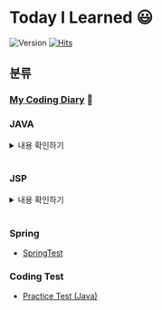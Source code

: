 # Today I Learned :smiley:
![Version](https://img.shields.io/badge/version-2021.01.26-blue.svg)
[![Hits](https://hits.seeyoufarm.com/api/count/incr/badge.svg?url=https%3A%2F%2Fgithub.com%2Fwnsgudchl0302&count_bg=%2379C83D&title_bg=%23555555&icon=&icon_color=%23FFFFFF&title=hits&edge_flat=false)](https://hits.seeyoufarm.com)
## 분류
### [My Coding Diary](https://github.com/wnsgudchl0302/TIL/blob/master/MyCodingDiary/MyCodingDiary.md) :date:
### JAVA
<details>
<summary>내용 확인하기</summary>
<div>

* [JavaTest](https://github.com/wnsgudchl0302/TIL/blob/master/Java/JavaTest.md)
* [1. 변수(Variable)와 상수(Constant)](https://github.com/wnsgudchl0302/TIL/blob/master/Java/Variable_and_Constant.md)
* [2. 연산자(Operator)](https://github.com/wnsgudchl0302/TIL/blob/master/Java/Operator.md)
* [3. 조건문(Conditional)](https://github.com/wnsgudchl0302/TIL/blob/master/Java/Conditional.md)
* [4. 반복문(Loop)](https://github.com/wnsgudchl0302/TIL/blob/master/Java/Loop.md)
* [5. 클래스와 객체(Class and Object)](https://github.com/wnsgudchl0302/TIL/blob/master/Java/Class_and_Object.md)
* [6. 배열(Array)](https://github.com/wnsgudchl0302/TIL/blob/master/Java/Array.md)
* [7. 상속(Inheritance)](https://github.com/wnsgudchl0302/TIL/blob/master/Java/Inheritance.md)
* [8. 추상 클래스(AbstractClass)](https://github.com/wnsgudchl0302/TIL/blob/master/Java/AbstractClass.md)
* [9. 인터페이스(Interface)](https://github.com/wnsgudchl0302/TIL/blob/master/Java/Interface.md)
* [10. 오브젝트 클래스(ObjectClass)와 Class클래스](https://github.com/wnsgudchl0302/TIL/blob/master/Java/ObjectClass_and_ClassClass.md)
* [11. String Class and Wrapper Class](https://github.com/wnsgudchl0302/TIL/blob/master/Java/StringClass_and_WrapperClass.md)
* [12. 제네릭 프로그래밍 GenericProgramming](https://github.com/wnsgudchl0302/TIL/blob/master/Java/GenericProgramming.md)
* [13. 컬렉션 프레임워크 CollectionFramework](https://github.com/wnsgudchl0302/TIL/blob/master/Java/CollectionFramework.md)
* [14. 내부클래스 InnerClass](https://github.com/wnsgudchl0302/TIL/blob/master/Java/InnerClass.md)
* [15. 람다식과 스트림 Lambda and Stream](https://github.com/wnsgudchl0302/TIL/blob/master/Java/Lambda_and_Stream.md)
* [16. 예외와 예외처리 Exception Handling](https://github.com/wnsgudchl0302/TIL/blob/master/Java/ExceptionHandling.md)
* [17. 입출력 스트림 Input_Ouput_Stream](https://github.com/wnsgudchl0302/TIL/blob/master/Java/Input_Ouput_Stream.md)
* [18. Thread](https://github.com/wnsgudchl0302/TIL/blob/master/Java/Thread.md)

</div>
</details>
<br>

### JSP
<details>
<summary>내용 확인하기</summary>
<div>

* [JspTest](https://github.com/wnsgudchl0302/TIL/blob/master/Jsp/JspTest.md)
* [1. JSP 프로그래밍 기초](https://github.com/wnsgudchl0302/TIL/blob/master/Jsp/Basics_Jsp_Programming.md)
* [2. 폼 태그](https://github.com/wnsgudchl0302/TIL/blob/master/Jsp/Form.md)
* [3. JSP와 데이터베이스](https://github.com/wnsgudchl0302/TIL/blob/master/Jsp/Database.md)
* [4. 파일 업로드와 간이 웹](https://github.com/wnsgudchl0302/TIL/blob/master/Jsp/FileUpLoadAndWeb.md)

</div>
</details>
<br>

### Spring
- [SpringTest](https://github.com/wnsgudchl0302/TIL/blob/master/Spring/SpringTest.md)

### Coding Test
- [Practice Test (Java)](https://github.com/wnsgudchl0302/TIL/blob/master/CodingTest/Java/PracticeTest_Java.md)
 